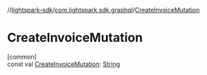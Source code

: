 //[lightspark-sdk](../../index.md)/[com.lightspark.sdk.graphql](index.md)/[CreateInvoiceMutation](-create-invoice-mutation.md)

# CreateInvoiceMutation

[common]\
const val [CreateInvoiceMutation](-create-invoice-mutation.md): [String](https://kotlinlang.org/api/latest/jvm/stdlib/kotlin/-string/index.html)
